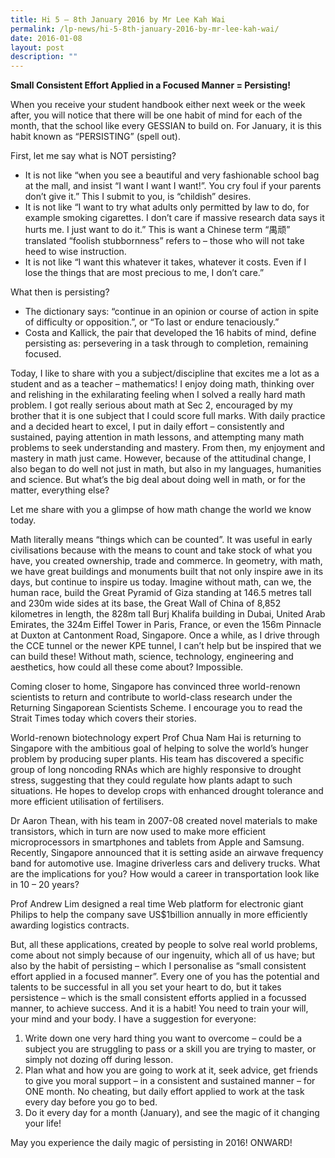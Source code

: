 ```yaml
---
title: Hi 5 – 8th January 2016 by Mr Lee Kah Wai
permalink: /lp-news/hi-5-8th-january-2016-by-mr-lee-kah-wai/
date: 2016-01-08
layout: post
description: ""
---
```

**Small Consistent Effort Applied in a Focused Manner = Persisting!**

When you receive your student handbook either next week or the week after, you will notice that there will be one habit of mind for each of the month, that the school like every GESSIAN to build on. For January, it is this habit known as “PERSISTING” (spell out).

First, let me say what is NOT persisting?

*   It is not like “when you see a beautiful and very fashionable school bag at the mall, and insist “I want I want I want!”. You cry foul if your parents don’t give it.” This I submit to you, is “childish” desires.
*   It is not like “I want to try what adults only permitted by law to do, for example smoking cigarettes. I don’t care if massive research data says it hurts me. I just want to do it.” This is want a Chinese term “禺顽” translated “foolish stubbornness” refers to – those who will not take heed to wise instruction.
*   It is not like “I want this whatever it takes, whatever it costs. Even if I lose the things that are most precious to me, I don’t care.”

What then is persisting?

*   The dictionary says: “continue in an opinion or course of action in spite of difficulty or opposition.”, or “To last or endure tenaciously.”
*   Costa and Kallick, the pair that developed the 16 habits of mind, define persisting as: persevering in a task through to completion, remaining focused.

Today, I like to share with you a subject/discipline that excites me a lot as a student and as a teacher – mathematics! I enjoy doing math, thinking over and relishing in the exhilarating feeling when I solved a really hard math problem. I got really serious about math at Sec 2, encouraged by my brother that it is one subject that I could score full marks. With daily practice and a decided heart to excel, I put in daily effort – consistently and sustained, paying attention in math lessons, and attempting many math problems to seek understanding and mastery. From then, my enjoyment and mastery in math just came. However, because of the attitudinal change, I also began to do well not just in math, but also in my languages, humanities and science. But what’s the big deal about doing well in math, or for the matter, everything else?

Let me share with you a glimpse of how math change the world we know today.

Math literally means “things which can be counted”. It was useful in early civilisations because with the means to count and take stock of what you have, you created ownership, trade and commerce. In geometry, with math, we have great buildings and monuments built that not only inspire awe in its days, but continue to inspire us today. Imagine without math, can we, the human race, build the Great Pyramid of Giza standing at 146.5 metres tall and 230m wide sides at its base, the Great Wall of China of 8,852 kilometres in length, the 828m tall Burj Khalifa building in Dubai, United Arab Emirates, the 324m Eiffel Tower in Paris, France, or even the 156m Pinnacle at Duxton at Cantonment Road, Singapore. Once a while, as I drive through the CCE tunnel or the newer KPE tunnel, I can’t help but be inspired that we can build these! Without math, science, technology, engineering and aesthetics, how could all these come about? Impossible.

Coming closer to home, Singapore has convinced three world-renown scientists to return and contribute to world-class research under the Returning Singaporean Scientists Scheme. I encourage you to read the Strait Times today which covers their stories.

World-renown biotechnology expert Prof Chua Nam Hai is returning to Singapore with the ambitious goal of helping to solve the world’s hunger problem by producing super plants. His team has discovered a specific group of long noncoding RNAs which are highly responsive to drought stress, suggesting that they could regulate how plants adapt to such situations. He hopes to develop crops with enhanced drought tolerance and more efficient utilisation of fertilisers.

Dr Aaron Thean, with his team in 2007-08 created novel materials to make transistors, which in turn are now used to make more efficient microprocessors in smartphones and tablets from Apple and Samsung. Recently, Singapore announced that it is setting aside an airwave frequency band for automotive use. Imagine driverless cars and delivery trucks. What are the implications for you? How would a career in transportation look like in 10 – 20 years?

Prof Andrew Lim designed a real time Web platform for electronic giant Philips to help the company save US$1billion annually in more efficiently awarding logistics contracts.

But, all these applications, created by people to solve real world problems, come about not simply because of our ingenuity, which all of us have; but also by the habit of persisting – which I personalise as “small consistent effort applied in a focused manner”. Every one of you has the potential and talents to be successful in all you set your heart to do, but it takes persistence – which is the small consistent efforts applied in a focussed manner, to achieve success. And it is a habit! You need to train your will, your mind and your body. I have a suggestion for everyone:

1.  Write down one very hard thing you want to overcome – could be a subject you are struggling to pass or a skill you are trying to master, or simply not dozing off during lesson.
2.  Plan what and how you are going to work at it, seek advice, get friends to give you moral support – in a consistent and sustained manner – for ONE month. No cheating, but daily effort applied to work at the task every day before you go to bed.
3.  Do it every day for a month (January), and see the magic of it changing your life!

May you experience the daily magic of persisting in 2016! ONWARD!